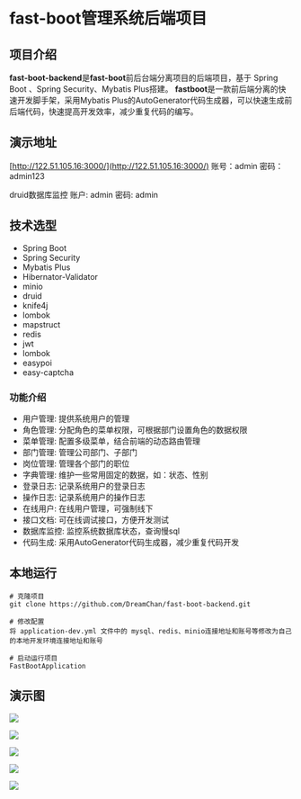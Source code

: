 # fast-boot管理系统后端项目

## 项目介绍
**fast-boot-backend**是**fast-boot**前后台端分离项目的后端项目，基于 Spring Boot 、Spring Security、Mybatis Plus搭建。
**fastboot**是一款前后端分离的快速开发脚手架，采用Mybatis Plus的AutoGenerator代码生成器，可以快速生成前后端代码，快速提高开发效率，减少重复代码的编写。

## 演示地址
[http://122.51.105.16:3000/](http://122.51.105.16:3000/)
账号：admin
密码：admin123

druid数据库监控
账户: admin
密码: admin

## 技术选型
- Spring Boot
- Spring Security
- Mybatis Plus
- Hibernator-Validator
- minio
- druid
- knife4j
- lombok
- mapstruct
- redis
- jwt
- lombok
- easypoi
- easy-captcha

### 功能介绍
- 用户管理: 提供系统用户的管理
- 角色管理: 分配角色的菜单权限，可根据部门设置角色的数据权限
- 菜单管理: 配置多级菜单，结合前端的动态路由管理
- 部门管理: 管理公司部门、子部门
- 岗位管理: 管理各个部门的职位
- 字典管理: 维护一些常用固定的数据，如：状态、性别
- 登录日志: 记录系统用户的登录日志
- 操作日志: 记录系统用户的操作日志
- 在线用户: 在线用户管理，可强制线下
- 接口文档: 可在线调试接口，方便开发测试
- 数据库监控: 监控系统数据库状态，查询慢sql
- 代码生成: 采用AutoGenerator代码生成器，减少重复代码开发

## 本地运行
```
# 克隆项目
git clone https://github.com/DreamChan/fast-boot-backend.git

# 修改配置
将 application-dev.yml 文件中的 mysql、redis、minio连接地址和账号等修改为自己的本地开发环境连接地址和账号

# 启动运行项目
FastBootApplication
```

## 演示图

![](https://p.pstatp.com/origin/fec40002e520ca73531b)

![](https://p.pstatp.com/origin/13817000014479c2ff9be)

![](https://p.pstatp.com/origin/ff9300027d9db4a80d06)

![](https://p.pstatp.com/origin/fe7100020dd2b11e2914)

![](https://p.pstatp.com/origin/ff3b000226e6636c3ec3)


